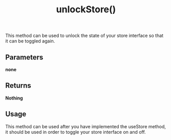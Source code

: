 ﻿---
title: unlockStore()
tags: [customize]
---
This method can be used to unlock the state of your store interface so that it can be toggled again.
## Parameters
**none**
## Returns
**Nothing**
## Usage
This method can be used after you have implemented the useStore method, it should be used in order to toggle your store interface on and off. 
